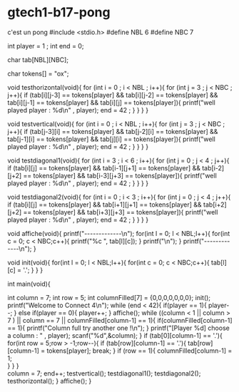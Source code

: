 # gtech1-b17-pong
c'est un pong
#include <stdio.h>
#define NBL 6
#define NBC 7

int player = 1 ;
int end = 0;

char tab[NBL][NBC];

char tokens[] = "ox";

void testhorizontal(void){
  for (int i = 0 ; i < NBL ; i++){
    for (int j = 3 ; j < NBC ; j++){
      if (tab[i][j-3] == tokens[player] && tab[i][j-2] == tokens[player] && tab[i][j-1] == tokens[player] && tab[i][j] == tokens[player]){
        printf("well played player : %d\n" , player);
        end = 42 ;
      }
    }
  }
}

void testvertical(void){
  for (int i = 0 ; i < NBL ; i++){
    for (int j = 3 ; j < NBC ; j++){
      if (tab[j-3][i] == tokens[player] && tab[j-2][i] == tokens[player] && tab[j-1][i] == tokens[player] && tab[j][i] == tokens[player]){
        printf("well played player : %d\n" , player);
        end = 42 ;
      }
    }
  }
}

void testdiagonal1(void){
  for (int i = 3 ; i < 6 ; i++){
    for (int j = 0 ; j < 4 ; j++){
      if (tab[i][j] == tokens[player] && tab[i-1][j+1] == tokens[player] && tab[i-2][j+2] == tokens[player] && tab[i-3][j+3] == tokens[player]){
        printf("well played player : %d\n" , player);
        end = 42 ;
      }
    }
  }
}

void testdiagonal2(void){
  for (int i = 0 ; i < 3 ; i++){
    for (int j = 0 ; j < 4 ; j++){
      if (tab[i][j] == tokens[player] && tab[i+1][j+1] == tokens[player] && tab[i+2][j+2] == tokens[player] && tab[i+3][j+3] == tokens[player]){
        printf("well played player : %d\n" , player);
        end = 42 ;
      }
    }
  }
}

void affiche(void){
    printf("-------------\n");
    for(int l = 0; l < NBL;l++){
      for(int c = 0; c < NBC;c++){
        printf("%c ", tab[l][c]);
      }
    printf("\n");
    }
  printf("-------------\n");
}

void init(void){
    for(int l = 0; l < NBL;l++){
      for(int c = 0; c < NBC;c++){
        tab[l][c] = '.';
      }
    }
}

int main(void){

  int column = 7;
  int row = 5;
  int columnFilled[7] = {0,0,0,0,0,0,0};
  init();
  printf("Welcome to Connect 4\n");
  while (end < 42){
    if(player == 1){
      player--;
    }
    else if(player == 0){
      player++;
    }
    affiche();
          while ((column < 1 || column > 7 ) || column == 7 || columnFilled[column-1] == 1){
            if(columnFilled[column-1] == 1){
              printf("Column full try another one !\n");
            }
            printf("[Player %d] choose a column : " , player);
            scanf("%d",&column);
          }
          if (tab[0][column-1] == '.'){
            for(int row = 5;row > -1;row--){
              if (tab[row][column-1] == '.'){
                tab[row][column-1] = tokens[player];
                break;
              }
              if (row == 1){
                columnFilled[column-1] = 1;     
              }
            }
          }    
        column = 7;
        end++;
        testvertical();
        testdiagonal1();
        testdiagonal2();
        testhorizontal();
  }
  affiche();
}
